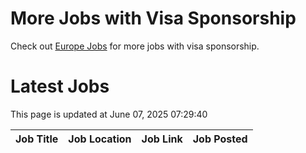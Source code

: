 # More Jobs with Visa Sponsorship

Check out [Europe Jobs](https://github.com/sureshparimi/europejobs#latest-jobs) for more jobs with visa sponsorship.

# Latest Jobs

This page is updated at June 07, 2025 07:29:40

| Job Title | Job Location | Job Link | Job Posted |
| --- | --- | --- | --- |
